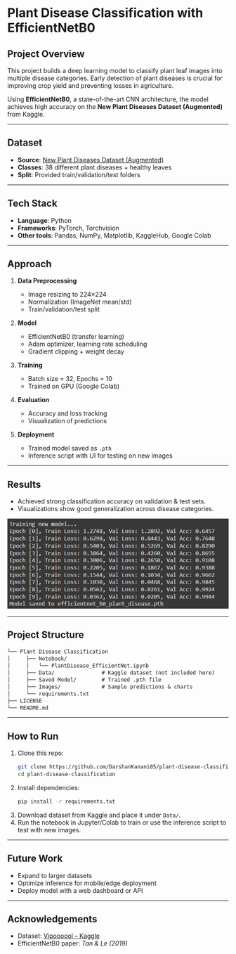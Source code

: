 # Plant Disease Classification with EfficientNetB0

## Project Overview
This project builds a deep learning model to classify plant leaf images into multiple disease categories. Early detection of plant diseases is crucial for improving crop yield and preventing losses in agriculture.  

Using **EfficientNetB0**, a state-of-the-art CNN architecture, the model achieves high accuracy on the **New Plant Diseases Dataset (Augmented)** from Kaggle.

---

## Dataset
- **Source**: [New Plant Diseases Dataset (Augmented)](https://www.kaggle.com/datasets/vipoooool/new-plant-diseases-dataset)  
- **Classes**: 38 different plant diseases + healthy leaves  
- **Split**: Provided train/validation/test folders  

---

##  Tech Stack
- **Language**: Python  
- **Frameworks**: PyTorch, Torchvision  
- **Other tools**: Pandas, NumPy, Matplotlib, KaggleHub, Google Colab  

---

## Approach
1. **Data Preprocessing**
   - Image resizing to 224×224  
   - Normalization (ImageNet mean/std)  
   - Train/validation/test split  

2. **Model**
   - EfficientNetB0 (transfer learning)  
   - Adam optimizer, learning rate scheduling  
   - Gradient clipping + weight decay  

3. **Training**
   - Batch size = 32, Epochs = 10  
   - Trained on GPU (Google Colab)  

4. **Evaluation**
   - Accuracy and loss tracking  
   - Visualization of predictions  

5. **Deployment**
   - Trained model saved as `.pth`  
   - Inference script with UI for testing on new images  

---

## Results
- Achieved strong classification accuracy on validation & test sets.  
- Visualizations show good generalization across disease categories.  

![Plant Disease Classification Result](Plant%20Disease%20Classification/Images/Result.png)

---

## Project Structure
```
└── Plant Disease Classification
│     ├── Notebook/
│     │   └── PlantDisease_EfficientNet.ipynb
│     ├── Data/               # Kaggle dataset (not included here)
│     ├── Saved Model/        # Trained .pth file
│     ├── Images/             # Sample predictions & charts
│     └── requirements.txt
├── LICENSE
└── README.md
```

---

## How to Run
1. Clone this repo:  
   ```bash
   git clone https://github.com/DarshanKanani05/plant-disease-classification.git
   cd plant-disease-classification
   ```
2. Install dependencies:  
   ```bash
   pip install -r requirements.txt
   ```
3. Download dataset from Kaggle and place it under `Data/`.  
4. Run the notebook in Jupyter/Colab to train or use the inference script to test with new images.  

---

## Future Work
- Expand to larger datasets  
- Optimize inference for mobile/edge deployment  
- Deploy model with a web dashboard or API  

---

## Acknowledgements
- Dataset: [Vipoooool – Kaggle](https://www.kaggle.com/datasets/vipoooool/new-plant-diseases-dataset)  
- EfficientNetB0 paper: *Tan & Le (2019)*  
